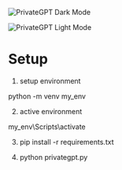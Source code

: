 ![PrivateGPT Dark Mode](https://github.com/user-attachments/assets/7c4985a6-32e6-475e-ba20-9620484440e4)

![PrivateGPT Light Mode](https://github.com/user-attachments/assets/580dd5cf-1d2b-4f8f-b363-a259d1af14c5)


# Setup 

1. setup environment

python -m venv my_env

2. active environment

my_env\Scripts\activate

3. pip install -r requirements.txt

4. python privategpt.py


